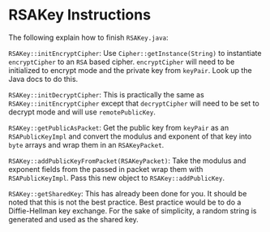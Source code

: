 # RSAKey Instructions

The following explain how to finish `RSAKey.java`:

`RSAKey::initEncryptCipher`:
Use `Cipher::getInstance(String)` to instantiate `encryptCipher` to an `RSA` based cipher. `encryptCipher` will need to be initialized to encrypt mode and the private key from `keyPair`. Look up the Java docs to do this.

`RSAKey::initDecryptCipher`:
This is practically the same as `RSAKey::initEncryptCipher` except that `decryptCipher` will need to be set to decrypt mode and will use `remotePublicKey`.

`RSAKey::getPublicAsPacket`:
Get the public key from `keyPair` as an `RSAPublicKeyImpl` and convert the modulus and exponent of that key into `byte` arrays and wrap them in an `RSAKeyPacket`.

`RSAKey::addPublicKeyFromPacket(RSAKeyPacket)`:
Take the modulus and exponent fields from the passed in packet wrap them with `RSAPublicKeyImpl`. Pass this new object to `RSAKey::addPublicKey`.

`RSAKey::getSharedKey`:
This has already been done for you. It should be noted that this is not the best practice. Best practice would be to do a Diffie-Hellman key exchange. For the sake of simplicity, a random string is generated and used as the shared key. 